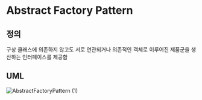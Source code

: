 # Abstract Factory Pattern

## 정의
구상 클래스에 의존하지 않고도 서로 연관되거나 의존적인 객체로 이루어진 제품군을 생산하는 인터페이스를 제공함

## UML

![AbstractFactoryPattern (1)](https://user-images.githubusercontent.com/35404137/214137871-5f3ae0f8-0235-4ad0-baa2-aabbbff73149.jpg)
